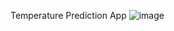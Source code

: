 Temperature Prediction App 
![image](https://github.com/user-attachments/assets/40289bf9-9fd1-4ed4-8e0a-b92018f1616a)
